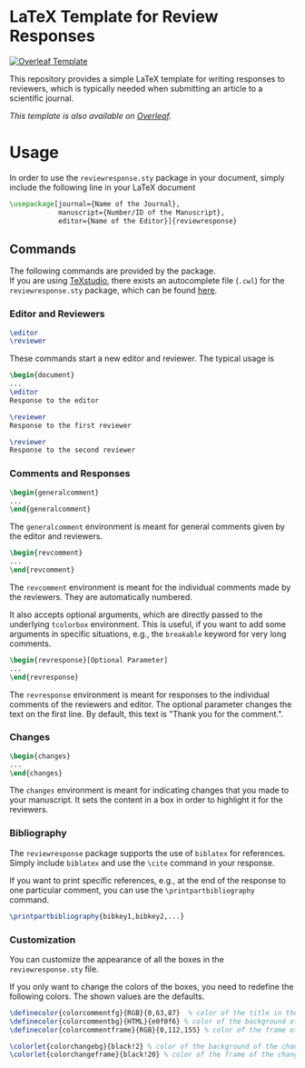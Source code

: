 # LaTeX Template for Review Responses

[![Overleaf Template](https://img.shields.io/static/v1?label=Overleaf&logo=overleaf&message=Template&color=47A141)](https://www.overleaf.com/latex/templates/review-response-template/tmbvmjstxwrd)

This repository provides a simple LaTeX template for writing responses to
reviewers, which is typically needed when submitting an article to a scientific
journal.

_This template is also available on
[Overleaf](https://www.overleaf.com/latex/templates/review-response-template/tmbvmjstxwrd)._

# Usage

In order to use the `reviewresponse.sty` package in your document, simply include the following line
in your LaTeX document
```latex
\usepackage[journal={Name of the Journal},
            manuscript={Number/ID of the Manuscript},
            editor={Name of the Editor}]{reviewresponse}
```

## Commands
The following commands are provided by the package.  
If you are using [TeXstudio](https://www.texstudio.org/), there exists an
autocomplete file (`.cwl`) for the `reviewresponse.sty` package, which can be
found [here](https://gist.github.com/klb2/29f6fffeac8cc79e3b3f79e980a6b9e3).

### Editor and Reviewers
```latex
\editor
\reviewer
```
These commands start a new editor and reviewer.
The typical usage is
```latex
\begin{document}
...
\editor
Response to the editor

\reviewer
Response to the first reviewer

\reviewer
Response to the second reviewer
```

### Comments and Responses
```latex
\begin{generalcomment}
...
\end{generalcomment}
```
The `generalcomment` environment is meant for general comments given by the
editor and reviewers.



```latex
\begin{revcomment}
...
\end{revcomment}
```
The `revcomment` environment is meant for the individual comments made by the
reviewers.
They are automatically numbered.

It also accepts optional arguments, which are directly passed to the underlying
`tcolorbox` environment.
This is useful, if you want to add some arguments in specific situations, e.g.,
the `breakable` keyword for very long comments.


```latex
\begin{revresponse}[Optional Parameter]
...
\end{revresponse}
```
The `revresponse` environment is meant for responses to the individual comments
of the reviewers and editor.
The optional parameter changes the text on the first line.
By default, this text is "Thank you for the comment.".



### Changes
```latex
\begin{changes}
...
\end{changes}
```
The `changes` environment is meant for indicating changes that you made to your
manuscript.
It sets the content in a box in order to highlight it for the reviewers.


### Bibliography
The `reviewresponse` package supports the use of `biblatex` for references.
Simply include `biblatex` and use the `\cite` command in your response.

If you want to print specific references, e.g., at the end of the response to
one particular comment, you can use the `\printpartbibliography` command.
```latex
\printpartbibliography{bibkey1,bibkey2,...}
```



### Customization
You can customize the appearance of all the boxes in the `reviewresponse.sty`
file.

If you only want to change the colors of the boxes, you need to redefine the
following colors.
The shown values are the defaults.
```latex
\definecolor{colorcommentfg}{RGB}{0,63,87}  % color of the title in the comment box
\definecolor{colorcommentbg}{HTML}{e0f0f6} % color of the background of the comment box
\definecolor{colorcommentframe}{RGB}{0,112,155} % color of the frame of the comment box

\colorlet{colorchangebg}{black!2} % color of the background of the changes box
\colorlet{colorchangeframe}{black!20} % color of the frame of the changes box
```
